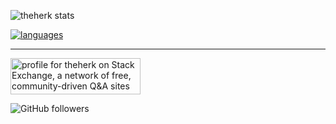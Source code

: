 ![theherk stats](https://github-readme-stats-avojlpepg-theherk.vercel.app/api?username=theherk&show_icons=true&include_all_commits=true&count_private=true&title_color=4fb4d8&icon_color=ef7c2a&text_color=848794&bg_color=1c1d21)

[![languages](https://github-readme-stats-avojlpepg-theherk.vercel.app/api/top-langs/?username=theherk&layout=compact&title_color=4fb4d8&icon_color=ef7c2a&text_color=848794&bg_color=1c1d21)](https://github.com/theherk/github-readme-stats)

---

<a href="https://stackexchange.com/users/2379504"><img src="https://stackexchange.com/users/flair/2379504.png?theme=dark" width="208" height="58" alt="profile for theherk on Stack Exchange, a network of free, community-driven Q&amp;A sites" title="profile for theherk on Stack Exchange, a network of free, community-driven Q&amp;A sites"></a>

![GitHub followers](https://img.shields.io/github/followers/theherk?logo=GitHub&logoColor=ef7c2a)
